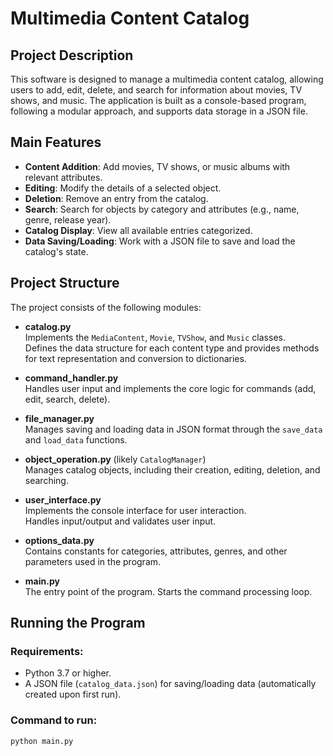 # Multimedia Content Catalog

## Project Description
This software is designed to manage a multimedia content catalog, allowing users to add, edit, delete, and search for information about movies, TV shows, and music. The application is built as a console-based program, following a modular approach, and supports data storage in a JSON file.

## Main Features
- **Content Addition**: Add movies, TV shows, or music albums with relevant attributes.
- **Editing**: Modify the details of a selected object.
- **Deletion**: Remove an entry from the catalog.
- **Search**: Search for objects by category and attributes (e.g., name, genre, release year).
- **Catalog Display**: View all available entries categorized.
- **Data Saving/Loading**: Work with a JSON file to save and load the catalog's state.

## Project Structure
The project consists of the following modules:

- **catalog.py**  
  Implements the `MediaContent`, `Movie`, `TVShow`, and `Music` classes.  
  Defines the data structure for each content type and provides methods for text representation and conversion to dictionaries.

- **command_handler.py**  
  Handles user input and implements the core logic for commands (add, edit, search, delete).

- **file_manager.py**  
  Manages saving and loading data in JSON format through the `save_data` and `load_data` functions.

- **object_operation.py** (likely `CatalogManager`)  
  Manages catalog objects, including their creation, editing, deletion, and searching.

- **user_interface.py**  
  Implements the console interface for user interaction.  
  Handles input/output and validates user input.

- **options_data.py**  
  Contains constants for categories, attributes, genres, and other parameters used in the program.

- **main.py**  
  The entry point of the program. Starts the command processing loop.

## Running the Program
### Requirements:
- Python 3.7 or higher.
- A JSON file (`catalog_data.json`) for saving/loading data (automatically created upon first run).

### Command to run:
```bash
python main.py
